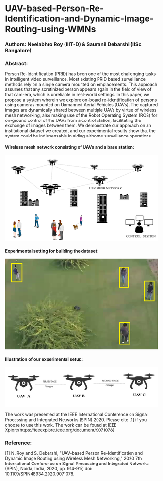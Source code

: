 # UAV-based-Person-Re-Identification-and-Dynamic-Image-Routing-using-WMNs
### Authors: Neelabhro Roy (IIIT-D) & Sauranil Debarshi (IISc Bangalore)
### Abstract:
Person Re-Identification (PRID) has been one of the most challenging tasks in intelligent video surveillance. Most existing PRID based surveillance methods rely on a single camera mounted on emplacements. This approach assumes that any scrutinized person appears again in the field of view of that cam-era, which is unreliable in real-world settings. In this paper, we propose a system wherein we explore on-board re-identification of persons using cameras mounted on Unmanned Aerial Vehicles (UAVs). The captured images are dynamically shared between multiple UAVs by virtue of wireless mesh networking, also making use of the Robot Operating System (ROS) for on-ground control of the UAVs from a control station, facilitating the exchange of images between them. We demonstrate our approach on an institutional dataset we created, and our experimental results show that the system could be indispensable in aiding airborne surveillance operations.

#### Wireless mesh network consisting of UAVs and a base station:
![](Images/fig1.png)

#### Experimental setting for building the dataset:
![](Images/subjects.png)

#### Illustration of our experimental setup:
![](Images/stages.png)

The work was presented at the IEEE International Conference on Signal Processing and Integrated Networks (SPIN) 2020. 
Please cite [1] if you choose to use this work. The work can be found at IEEE Xplore(https://ieeexplore.ieee.org/document/9071078)

### Reference:
[1] N. Roy and S. Debarshi, "UAV-based Person Re-Identification and Dynamic Image Routing using Wireless Mesh Networking," 2020 7th International Conference on Signal Processing and Integrated Networks (SPIN), Noida, India, 2020, pp. 914-917, doi: 10.1109/SPIN48934.2020.9071078.
